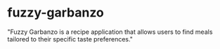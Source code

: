 # fuzzy-garbanzo
"Fuzzy Garbanzo is a recipe application that allows users to find meals tailored to their specific taste preferences."
